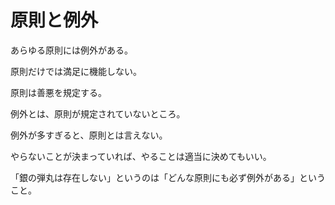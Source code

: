 # 原則と例外

あらゆる原則には例外がある。

原則だけでは満足に機能しない。

原則は善悪を規定する。

例外とは、原則が規定されていないところ。

例外が多すぎると、原則とは言えない。

やらないことが決まっていれば、やることは適当に決めてもいい。

「銀の弾丸は存在しない」というのは「どんな原則にも必ず例外がある」ということ。
